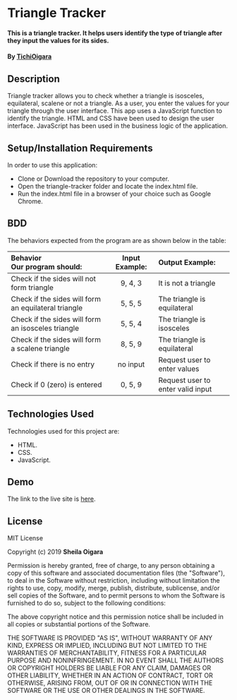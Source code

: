 # Triangle Tracker
#### This is a triangle tracker. It helps users identify the type of triangle after they input the values for its sides.
#### By [TichiOigara](https://github.com/TichiOigara)
## Description
Triangle tracker allows you to check whether a triangle is isosceles, equilateral, scalene or not a triangle. As a user, you enter the values for your triangle through the user interface. This app uses a JavaScript function to identify the triangle. HTML and CSS have been used to design the user interface. JavaScript has been used in the business logic of the application.
## Setup/Installation Requirements
In order to use this application:
* Clone or Download the repository to your computer.
* Open the triangle-tracker folder and locate the index.html file.
* Run the index.html file in a browser of your choice such as Google Chrome.
## BDD
The behaviors expected from the program are as shown below in the table:

| Behavior <br> Our program should:       | Input Example:    | Output Example:     |
| :------------- | :----------: | :----------- |
| Check if the sides will not form triangle | 9, 4, 3  | It is not a triangle    |
| Check if the sides will form an equilateral triangle   | 5, 5, 5 | The triangle is equilateral |
| Check if the sides will form an isosceles triangle   | 5, 5, 4 | The triangle is isosceles |
| Check if the sides will form a scalene triangle   | 8, 5, 9 | The triangle is equilateral |
| Check if there is no entry    | no input | Request user to enter values |
| Check if 0 (zero) is entered   | 0, 5, 9 | Request user to enter valid input |
## Technologies Used
Technologies used for this project are:
* HTML.
* CSS.
* JavaScript.
## Demo
The link to the live site is <a href="https://tichioigara.github.io/triangle-tracker/" > here</a>.

## License

MIT License

Copyright (c)  2019 **Sheila Oigara**

Permission is hereby granted, free of charge, to any person obtaining a copy of this software and associated documentation files (the "Software"), to deal in the Software without restriction, including without limitation the rights to use, copy, modify, merge, publish, distribute, sublicense, and/or sell copies of the Software, and to permit persons to whom the Software is furnished to do so, subject to the following conditions:

The above copyright notice and this permission notice shall be included in all copies or substantial portions of the Software.

THE SOFTWARE IS PROVIDED "AS IS", WITHOUT WARRANTY OF ANY KIND, EXPRESS OR IMPLIED, INCLUDING BUT NOT LIMITED TO THE WARRANTIES OF MERCHANTABILITY, FITNESS FOR A PARTICULAR PURPOSE AND NONINFRINGEMENT. IN NO EVENT SHALL THE AUTHORS OR COPYRIGHT HOLDERS BE LIABLE FOR ANY CLAIM, DAMAGES OR OTHER LIABILITY, WHETHER IN AN ACTION OF CONTRACT, TORT OR OTHERWISE, ARISING FROM, OUT OF OR IN CONNECTION WITH THE SOFTWARE OR THE USE OR OTHER DEALINGS IN THE SOFTWARE.
